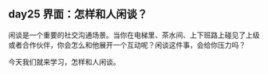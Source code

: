 ## day25 界面：怎样和人闲谈？

闲谈是一个重要的社交沟通场景。当你在电梯里、茶水间、上下班路上碰见了上级或者合作伙伴，你会怎么和他展开一个互动呢？闲谈这件事，会给你压力吗？

今天我们就来学习，怎样和人闲谈。


